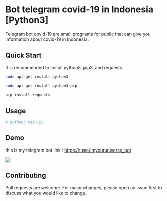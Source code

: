 # Bot telegram covid-19 in Indonesia [Python3]

Telegram bot covid-19 are small programs for public that can give you information about covid-19 in Indonesia.

## Quick Start

It is recommended to install python3, pip3, and requests.

```bash
sudo apt-get install python3
```

```bash
sudo apt-get install python3-pip
```

```bash
pip install requests
```

## Usage

```bash
# python3 main.py
```

## Demo

this is my telegram bot link : https://t.me/Imyouruniverse_bot

<p align="left">
  <img src="https://raw.githubusercontent.com/jagadyudha/bot-telegram-covid/master/img/result.gif">
</p>

## Contributing

Pull requests are welcome. For major changes, please open an issue first to discuss what you would like to change.
